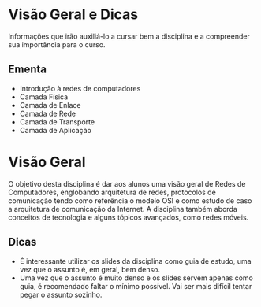 # Visão Geral e Dicas

Informações que irão auxiliá-lo a cursar bem a disciplina e a compreender sua importância para o curso.

## Ementa

- Introdução à redes de computadores
- Camada Física
- Camada de Enlace
- Camada de Rede
- Camada de Transporte
- Camada de Aplicação

# Visão Geral

O objetivo desta disciplina é dar aos alunos uma visão geral de Redes de Computadores, englobando arquitetura de redes, protocolos de comunicação tendo como referência o modelo OSI e como estudo de caso a arquitetura de comunicação da Internet. A disciplina também aborda conceitos de tecnologia e alguns tópicos avançados, como redes móveis.

## Dicas

- É  interessante utilizar os slides da disciplina como guia de estudo, uma vez que o assunto é, em geral, bem denso.
- Uma vez que o assunto é muito denso e os slides servem apenas como guia, é recomendado faltar o mínimo possível. Vai ser mais difícil tentar pegar o assunto sozinho.


